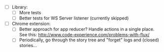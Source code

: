 - [ ] Library:
    + [ ] More tests
    + [ ] Better tests for WS Server listener (currently skipped)

- [ ] Chrome extension:
    + [ ] Better approach for app reducer? Handle actions in a single place. See this: http://www.code-experience.com/problems-with-flux/
    - [ ] Periodically, go through the story tree and "forget" logs and (closed) stories...
